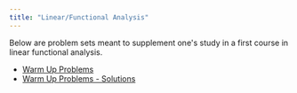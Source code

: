```yaml
---
title: "Linear/Functional Analysis"
---
```


Below are problem sets meant to supplement one's study in a first course in linear functional analysis.

- [Warm Up Problems](https://jfranks4.github.io/files/warmupproblems.pdf)
- [Warm Up Problems - Solutions](https://jfranks4.github.io/files/warmupproblemssolutions.pdf)
